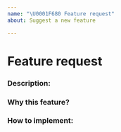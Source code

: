 ```yaml
---
name: "\U0001F680 Feature request"
about: Suggest a new feature

---
```


<!-- So you want to have a new feature?
    Please check opening issues or docs 
    before opening a new issue.
-->
    
# Feature request

### Description:

### Why this feature?

<!-- Describe use case of this feature -->


### How to implement:

<!-- Describe your solution(if possible) -->

